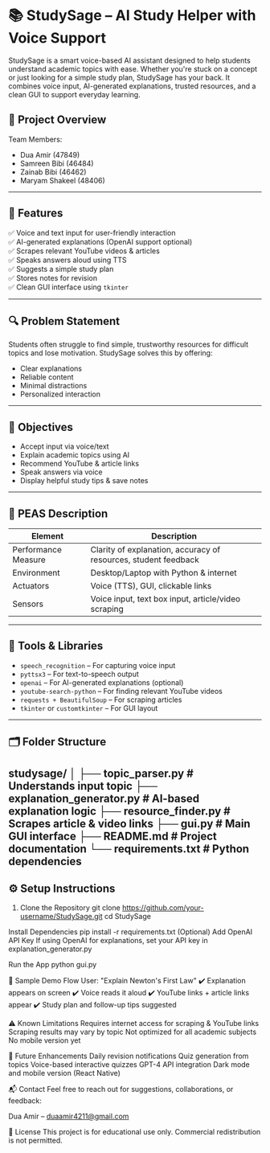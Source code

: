# 📚 StudySage – AI Study Helper with Voice Support

StudySage is a smart voice-based AI assistant designed to help students understand academic topics with ease. Whether you're stuck on a concept or just looking for a simple study plan, StudySage has your back. It combines voice input, AI-generated explanations, trusted resources, and a clean GUI to support everyday learning.

## 🧠 Project Overview

Team Members:
  - Dua Amir (47849)
  - Samreen Bibi (46484)
  - Zainab Bibi (46462)
  - Maryam Shakeel (48406)

---

## 🚀 Features

✅ Voice and text input for user-friendly interaction  
✅ AI-generated explanations (OpenAI support optional)  
✅ Scrapes relevant YouTube videos & articles  
✅ Speaks answers aloud using TTS  
✅ Suggests a simple study plan  
✅ Stores notes for revision  
✅ Clean GUI interface using `tkinter`

---

## 🔍 Problem Statement

Students often struggle to find simple, trustworthy resources for difficult topics and lose motivation. StudySage solves this by offering:
- Clear explanations
- Reliable content
- Minimal distractions
- Personalized interaction

---

## 🎯 Objectives

- Accept input via voice/text  
- Explain academic topics using AI  
- Recommend YouTube & article links  
- Speak answers via voice  
- Display helpful study tips & save notes  

---

## 🧩 PEAS Description

| Element             | Description                                                             |
|---------------------|-------------------------------------------------------------------------|
| Performance Measure | Clarity of explanation, accuracy of resources, student feedback         |
| Environment         | Desktop/Laptop with Python & internet                                   |
| Actuators           | Voice (TTS), GUI, clickable links                                       |
| Sensors             | Voice input, text box input, article/video scraping                     |

---

## 🧰 Tools & Libraries

- `speech_recognition` – For capturing voice input  
- `pyttsx3` – For text-to-speech output  
- `openai` – For AI-generated explanations (optional)  
- `youtube-search-python` – For finding relevant YouTube videos  
- `requests + BeautifulSoup` – For scraping articles  
- `tkinter` or `customtkinter` – For GUI layout  

---

## 🗂️ Folder Structure

studysage/
│
├── topic_parser.py # Understands input topic
├── explanation_generator.py # AI-based explanation logic
├── resource_finder.py # Scrapes article & video links
├── gui.py # Main GUI interface
├── README.md # Project documentation
└── requirements.txt # Python dependencies
---

## ⚙️ Setup Instructions

1. Clone the Repository
git clone https://github.com/your-username/StudySage.git
cd StudySage

Install Dependencies
pip install -r requirements.txt
(Optional) Add OpenAI API Key
If using OpenAI for explanations, set your API key in explanation_generator.py

Run the App
python gui.py


🧪 Sample Demo Flow
User: "Explain Newton's First Law"
✔️ Explanation appears on screen
✔️ Voice reads it aloud
✔️ YouTube links + article links appear
✔️ Study plan and follow-up tips suggested

⚠️ Known Limitations
Requires internet access for scraping & YouTube links
Scraping results may vary by topic
Not optimized for all academic subjects
No mobile version yet

🌟 Future Enhancements
Daily revision notifications
Quiz generation from topics
Voice-based interactive quizzes
GPT-4 API integration
Dark mode and mobile version (React Native)

📬 Contact
Feel free to reach out for suggestions, collaborations, or feedback:

Dua Amir – duaamir4211@gmail.com

📌 License
This project is for educational use only. Commercial redistribution is not permitted.
